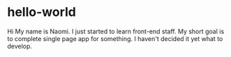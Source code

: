 # hello-world

Hi My name is Naomi. I just started to learn front-end staff.
My short goal is to complete single page app for something.
I haven't decided it yet what to develop.
